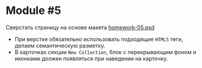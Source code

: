 # Module #5

Сверстать страницу на основе макета [homework-05.psd](http://fecore.net.ua/psd/homework-05.psd)

- При верстке обязательно использовать подходящие `HTML5` теги, делаем семантическую разметку.
- В карточках секции `New Collection`, блок c перекрывающим фоном и иконками должен появляться при наведении на карточку.
